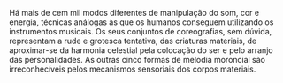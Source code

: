 ﻿Há mais de cem mil modos diferentes de manipulação do som, cor e energia, técnicas análogas às que os humanos conseguem utilizando os instrumentos musicais. Os seus conjuntos de coreografias, sem dúvida, representam a rude e grotesca tentativa, das criaturas materiais, de aproximar-se da harmonia celestial pela colocação do ser e pelo arranjo das personalidades. As outras cinco formas de melodia moroncial são irreconhecíveis pelos mecanismos sensoriais dos corpos materiais.